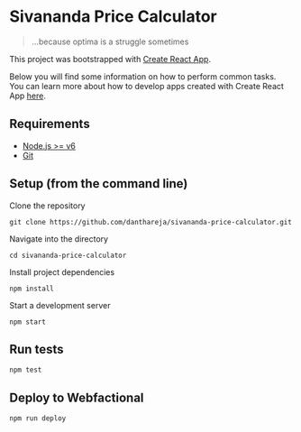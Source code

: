 # Sivananda Price Calculator
> ...because optima is a struggle sometimes

This project was bootstrapped with [Create React App](https://github.com/facebookincubator/create-react-app).

Below you will find some information on how to perform common tasks.<br>
You can learn more about how to develop apps created with Create React App [here](https://github.com/facebookincubator/create-react-app/blob/master/packages/react-scripts/template/README.md).

## Requirements
* [Node.js >= v6](https://nodejs.org/en/)
* [Git](https://www.atlassian.com/git/tutorials/install-git)

## Setup (from the command line)
Clone the repository
```
git clone https://github.com/danthareja/sivananda-price-calculator.git
```
Navigate into the directory
```
cd sivananda-price-calculator
```
Install project dependencies
```
npm install
```
Start a development server
```
npm start
```

## Run tests
```
npm test
```

## Deploy to Webfactional
```
npm run deploy
```
